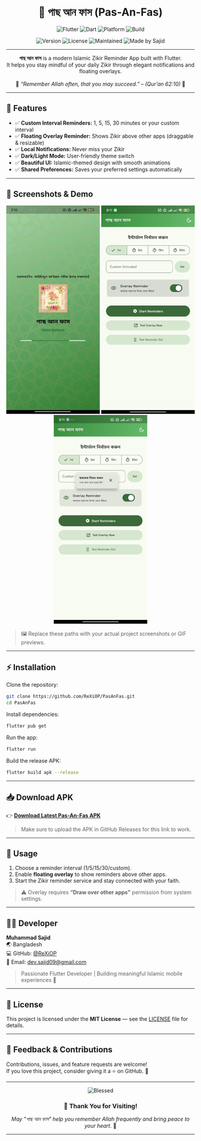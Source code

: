 <!-- ──────────────────────────────────────────────────────────────── -->
<!-- 🕌 পাছ আন ফাস (Pas-An-Fas) -->
<!-- ──────────────────────────────────────────────────────────────── -->

<h1 align="center">🕌 পাছ আন ফাস (Pas-An-Fas)</h1>

<p align="center">
  <img src="https://img.shields.io/badge/Flutter-3.9.2-blue?style=for-the-badge&logo=flutter&logoColor=white" alt="Flutter">
  <img src="https://img.shields.io/badge/Dart-3.9-blue?style=for-the-badge&logo=dart&logoColor=white" alt="Dart">
  <img src="https://img.shields.io/badge/Platform-Android%20%7C%20iOS-lightgrey?style=for-the-badge&logo=googleplay" alt="Platform">
  <img src="https://img.shields.io/badge/Build-Passing-brightgreen?style=for-the-badge&logo=githubactions&logoColor=white" alt="Build">
</p>

<p align="center">
  <img src="https://img.shields.io/badge/Version-6.4x-blue?style=for-the-badge&logo=internetexplorer" alt="Version">
  <img src="https://img.shields.io/badge/License-Licensed-red?style=for-the-badge&logo=lock" alt="License">
  <img src="https://img.shields.io/badge/Maintained%3F-Yes-success?style=for-the-badge&logo=github" alt="Maintained">
  <img src="https://img.shields.io/badge/Made%20With❤️-By%20Muhammad%20Sajid-orange?style=for-the-badge&logo=github" alt="Made by Sajid">
</p>

---

<p align="center">
  <b>পাছ আন ফাস</b> is a modern Islamic Zikir Reminder App built with Flutter.<br>
  It helps you stay mindful of your daily Zikir through elegant notifications and floating overlays.<br><br>
  🌙 <i>“Remember Allah often, that you may succeed.” – (Qur’an 62:10)</i> 🌿
</p>

---

## 🌟 Features

- ✅ **Custom Interval Reminders:** 1, 5, 15, 30 minutes or your custom interval  
- ✅ **Floating Overlay Reminder:** Shows Zikir above other apps (draggable & resizable)  
- ✅ **Local Notifications:** Never miss your Zikir  
- ✅ **Dark/Light Mode:** User-friendly theme switch  
- ✅ **Beautiful UI:** Islamic-themed design with smooth animations  
- ✅ **Shared Preferences:** Saves your preferred settings automatically  

---

## 📲 Screenshots & Demo

<p align="center">
  <img src="assets/screenshots/splash_screen.jpg" width="250" alt="Splash Screen">
  <img src="assets/screenshots/home_screen.jpg" width="250" alt="Home Screen">
  <img src="assets/screenshots/overlay_demo.jpg" width="250" alt="Overlay Reminder">
</p>

> 🖼️ Replace these paths with your actual project screenshots or GIF previews.

---

## ⚡ Installation

Clone the repository:

```bash
git clone https://github.com/ReXiOP/PasAnFas.git
cd PasAnFas
```

Install dependencies:

```bash
flutter pub get
```

Run the app:

```bash
flutter run
```

Build the release APK:

```bash
flutter build apk --release
```

---

## 📥 Download APK

👉 [**Download Latest Pas-An-Fas APK**](https://github.com/ReXiOP/PasAnFas/releases/latest/download/PasAnFas.apk)

> Make sure to upload the APK in GitHub Releases for this link to work.

---

## 🧭 Usage

1. Choose a reminder interval (1/5/15/30/custom).  
2. Enable **floating overlay** to show reminders above other apps.  
3. Start the Zikir reminder service and stay connected with your faith.  

> ⚠️ Overlay requires **“Draw over other apps”** permission from system settings.

---

## 👨‍💻 Developer

**Muhammad Sajid**  
🌏 Bangladesh  
💻 GitHub: [@ReXiOP](https://github.com/ReXiOP)  
📧 Email: [dev.sajid09@gmail.com](mailto:dev.sajid09@gmail.com)

> Passionate Flutter Developer | Building meaningful Islamic mobile experiences 💫

---

## 📜 License

This project is licensed under the **MIT License** — see the [LICENSE](LICENSE) file for details.

---

## 💬 Feedback & Contributions

Contributions, issues, and feature requests are welcome!  
If you love this project, consider giving it a ⭐ on GitHub. 🌟

---

<p align="center">
  <img src="https://img.shields.io/badge/May%20Allah%20Bless%20Your%20Zikir-💚-brightgreen?style=for-the-badge&logo=flutter" alt="Blessed">
</p>

<h3 align="center">🙏 Thank You for Visiting!</h3>
<p align="center">
  <i>May "পাছ আন ফাস" help you remember Allah frequently and bring peace to your heart.</i> 🌿
</p>

---
